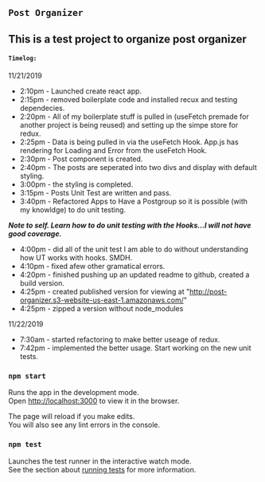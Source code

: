 ## `Post Organizer`
This is a test project to organize post organizer
---
#### `Timelog:`
11/21/2019

* 2:10pm - Launched create react app.
* 2:15pm - removed boilerplate code and installed recux and testing dependecies.
* 2:20pm - All of my boilerplate stuff is pulled in (useFetch premade for another project is being reused) and setting up the simpe store for redux.
* 2:25pm - Data is being pulled in via the useFetch Hook. App.js has rendering for Loading and Error from the useFetch Hook.
* 2:30pm - Post component is created.
* 2:40pm - The posts are seperated into two divs and display with default styling.
* 3:00pm - the styling is completed.
* 3:15pm - Posts Unit Test are written and pass.
* 3:40pm - Refactored Apps to Have a Postgroup so it is possible (with my knowldge) to do unit testing.

***Note to self. Learn how to do unit testing with the Hooks...I will not have good coverage.***

* 4:00pm - did all of the unit test I am able to do without understanding how UT works with hooks. SMDH.
* 4:10pm - fixed afew other gramatical errors.
* 4:20pm - finished pushing up an updated readme to github, created a build version.
* 4:25pm - created published version for viewing at "http://post-organizer.s3-website-us-east-1.amazonaws.com/"
* 4:25pm - zipped a version without node_modules

11/22/2019

* 7:30am - started refactoring to make better useage of redux.
* 7:42pm - implemented the better usage. Start working on the new unit tests.

### `npm start`

Runs the app in the development mode.<br />
Open [http://localhost:3000](http://localhost:3000) to view it in the browser.

The page will reload if you make edits.<br />
You will also see any lint errors in the console.

### `npm test`

Launches the test runner in the interactive watch mode.<br />
See the section about [running tests](https://facebook.github.io/create-react-app/docs/running-tests) for more information.

